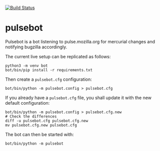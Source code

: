 [![Build Status](https://travis-ci.org/glandium/pulsebot.svg?branch=master)](https://travis-ci.org/glandium/pulsebot)

pulsebot
========

Pulsebot is a bot listening to pulse.mozilla.org for mercurial changes and notifying bugzilla accordingly.

The current live setup can be replicated as follows:

```
python3 -m venv bot
bot/bin/pip install -r requirements.txt
```

Then create a `pulsebot.cfg` configuration:

```
bot/bin/python -m pulsebot.config > pulsebot.cfg
```

If you already have a `pulsebot.cfg` file, you shall update it with the new
default configuration:

```
bot/bin/python -m pulsebot.config > pulsebot.cfg.new
# Check the differences
diff -u pulsebot.cfg pulsebot.cfg.new
mv pulsebot.cfg.new pulsebot.cfg
```

The bot can then be started with:

```
bot/bin/python -m pulsebot
```

